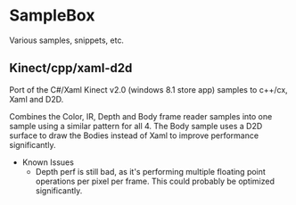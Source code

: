 # SampleBox
Various samples, snippets, etc.


Kinect/cpp/xaml-d2d
-------------------

Port of the C#/Xaml Kinect v2.0 (windows 8.1 store app) samples to c++/cx, Xaml and D2D.

Combines the Color, IR, Depth and Body frame reader samples into one sample using a similar pattern for all 4. The Body sample uses a D2D surface to draw the Bodies instead of Xaml to improve performance significantly.

* Known Issues
	* Depth perf is still bad, as it's performing multiple floating point operations per pixel per frame. This could probably be optimized significantly.